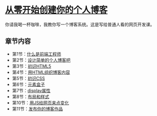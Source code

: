# [从零开始创建你的个人博客](https://xitu.github.io/courses/webdev/getting_started_fe/index)

你请我喝一杯咖啡，我教你写一个博客系统。这是写给普通人看的网页开发课。

## 章节内容

- 第1节：[什么是前端工程师](https://xitu.github.io/courses/webdev/getting_started_fe/what_is_fe)
- 第2节：[设计简单的个人博客吧](https://xitu.github.io/courses/webdev/getting_started_fe/design_a_blog)
- 第3节：[初识HTML5](https://xitu.github.io/courses/webdev/getting_started_fe/learn_html5)
- 第4节：[用HTML组织博客内容](https://xitu.github.io/courses/webdev/getting_started_fe/html_and_blog)
- 第5节：[初识CSS](https://xitu.github.io/courses/webdev/getting_started_fe/learn_css)
- 第6节：[元素盒子](https://xitu.github.io/courses/webdev/getting_started_fe/element_box)
- 第7节：[display属性](https://xitu.github.io/courses/webdev/getting_started_fe/display_attribute)
- 第8节：[布局和样式](https://xitu.github.io/courses/webdev/getting_started_fe/layout_and_styles)
- 第10节：[用JS给网页来点变化](https://xitu.github.io/courses/webdev/getting_started_fe/javascript_in_page)
- 第11节：[发布你的博客作品](https://xitu.github.io/courses/webdev/getting_started_fe/publish_your_blog_work)
